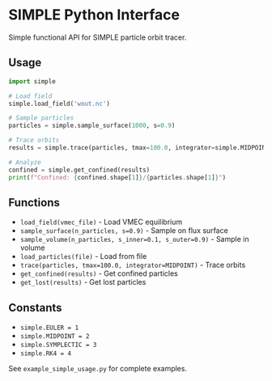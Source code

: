 # SIMPLE Python Interface

Simple functional API for SIMPLE particle orbit tracer.

## Usage

```python
import simple

# Load field
simple.load_field('wout.nc')

# Sample particles  
particles = simple.sample_surface(1000, s=0.9)

# Trace orbits
results = simple.trace(particles, tmax=100.0, integrator=simple.MIDPOINT)

# Analyze
confined = simple.get_confined(results)
print(f"Confined: {confined.shape[1]}/{particles.shape[1]}")
```

## Functions

- `load_field(vmec_file)` - Load VMEC equilibrium
- `sample_surface(n_particles, s=0.9)` - Sample on flux surface
- `sample_volume(n_particles, s_inner=0.1, s_outer=0.9)` - Sample in volume
- `load_particles(file)` - Load from file
- `trace(particles, tmax=100.0, integrator=MIDPOINT)` - Trace orbits
- `get_confined(results)` - Get confined particles
- `get_lost(results)` - Get lost particles

## Constants

- `simple.EULER = 1`
- `simple.MIDPOINT = 2` 
- `simple.SYMPLECTIC = 3`
- `simple.RK4 = 4`

See `example_simple_usage.py` for complete examples.